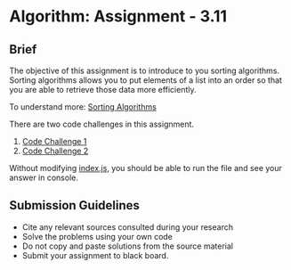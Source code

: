 # Algorithm: Assignment - 3.11

## Brief

The objective of this assignment is to introduce to you sorting algorithms. Sorting algorithms allows you to put elements of a list into an order so that you are able to retrieve those data more efficiently.

To understand more: [Sorting Algorithms](https://www.freecodecamp.org/news/sorting-algorithms-explained-with-examples-in-python-java-and-c/)

There are two code challenges in this assignment.

1. [Code Challenge 1](./bubble-sort.js)
2. [Code Challenge 2](./selection-sort.js)

Without modifying [index.js](./index.js), you should be able to run the file and see your answer in console.

## Submission Guidelines

- Cite any relevant sources consulted during your research
- Solve the problems using your own code
- Do not copy and paste solutions from the source material
- Submit your assignment to black board.
